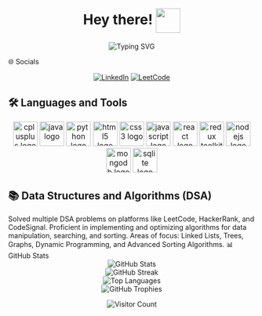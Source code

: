 <h1 align="center">Hey there! <img src="https://raw.githubusercontent.com/aemmadi/aemmadi/master/wave.gif" width="50px" align="center"></h1> <p align="center"> <img src="https://readme-typing-svg.herokuapp.com?color=58A6FF&lines=Welcome+to+My+GitHub!;MERN+Stack+Developer;Passionate+about+Tech+and+Coding" alt="Typing SVG"> </p>
🌐 Socials
<p align="center"> <a href="https://linkedin.com/in/anand-pandey-5b5875253" target="_blank"><img src="https://img.shields.io/badge/LinkedIn-%230077B5.svg?logo=linkedin&logoColor=white" alt="LinkedIn"></a> <a href="https://leetcode.com/u/Cipherdex/" target="_blank"><img src="https://img.shields.io/badge/LeetCode-%2300ACEE.svg?logo=leetcode&logoColor=white" alt="LeetCode"></a> </p>
<h2 align="left">🛠 Languages and Tools</h2> <div align="center" style="font-size: 1.1em;"> <img src="https://cdn.jsdelivr.net/gh/devicons/devicon/icons/cplusplus/cplusplus-original.svg" height="50" alt="cplusplus logo" /> <img src="https://cdn.jsdelivr.net/gh/devicons/devicon/icons/java/java-original.svg" height="50" alt="java logo" /> <img src="https://cdn.jsdelivr.net/gh/devicons/devicon/icons/python/python-original.svg" height="50" alt="python logo" /> <img src="https://cdn.jsdelivr.net/gh/devicons/devicon/icons/html5/html5-original.svg" height="50" alt="html5 logo" /> <img src="https://cdn.jsdelivr.net/gh/devicons/devicon/icons/css3/css3-original.svg" height="50" alt="css3 logo" /> <img src="https://cdn.jsdelivr.net/gh/devicons/devicon/icons/javascript/javascript-original.svg" height="50" alt="javascript logo" /> <img src="https://cdn.jsdelivr.net/gh/devicons/devicon/icons/react/react-original.svg" height="50" alt="react logo" /> <img src="https://cdn.jsdelivr.net/gh/devicons/devicon/icons/redux/redux-original.svg" height="50" alt="redux toolkit logo" /> <img src="https://cdn.jsdelivr.net/gh/devicons/devicon/icons/nodejs/nodejs-original.svg" height="50" alt="nodejs logo" /> <img src="https://cdn.jsdelivr.net/gh/devicons/devicon/icons/mongodb/mongodb-original.svg" height="50" alt="mongodb logo" /> <img src="https://cdn.jsdelivr.net/gh/devicons/devicon/icons/sqlite/sqlite-original.svg" height="50" alt="sqlite logo" /> </div>
<h2 align="left">📚 Data Structures and Algorithms (DSA)</h2>
Solved multiple DSA problems on platforms like LeetCode, HackerRank, and CodeSignal.
Proficient in implementing and optimizing algorithms for data manipulation, searching, and sorting.
Areas of focus: Linked Lists, Trees, Graphs, Dynamic Programming, and Advanced Sorting Algorithms.
📊 GitHub Stats
<div align="center"> <img src="https://github-readme-stats.vercel.app/api?username=Anand19987i&theme=gotham&hide_border=false&include_all_commits=true&count_private=true" alt="GitHub Stats"> <br> <img src="https://github-readme-streak-stats.herokuapp.com/?user=Anand19987i&theme=gotham&hide_border=false" alt="GitHub Streak"> <br> <img src="https://github-readme-stats.vercel.app/api/top-langs/?username=Anand19987i&theme=gotham&hide_border=false&include_all_commits=true&count_private=true&layout=compact" alt="Top Languages"> <br> <img src="https://github-profile-trophy.vercel.app/?username=Anand19987i&theme=onedark&row=1&column=5" alt="GitHub Trophies"> </div>
<p align="center"> <img src="https://visitcount.itsvg.in/api?id=Anand19987i&icon=9&color=10" alt="Visitor Count"> </p>
